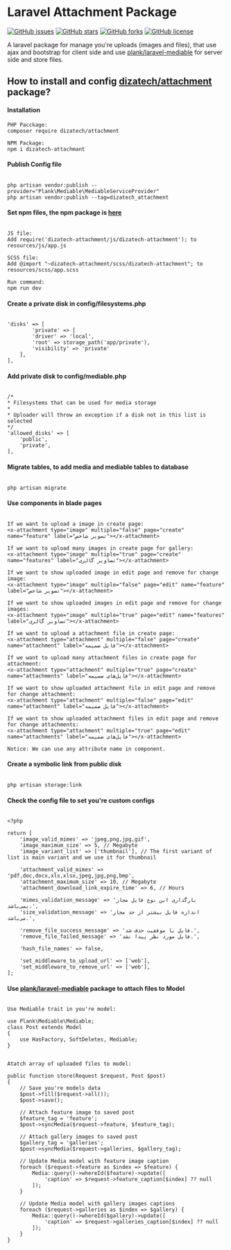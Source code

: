 # Laravel Attachment Package
[![GitHub issues](https://img.shields.io/github/issues/dizatech/attachment?style=flat-square)](https://github.com/dizatech/attachment/issues)
[![GitHub stars](https://img.shields.io/github/stars/dizatech/attachment?style=flat-square)](https://github.com/dizatech/attachment/stargazers)
[![GitHub forks](https://img.shields.io/github/forks/dizatech/attachment?style=flat-square)](https://github.com/dizatech/attachment/network)
[![GitHub license](https://img.shields.io/github/license/dizatech/attachment?style=flat-square)](https://github.com/dizatech/attachment/blob/master/LICENSE)

A laravel package for manage you're uploads (images and files), that use ajax and bootstrap for client side and use [plank/laravel-mediable](https://github.com/plank/laravel-mediable) for server side and store files.

## How to install and config [dizatech/attachment](https://github.com/dizatech/attachment) package?

#### Installation

```
PHP Pacckage:
composer require dizatech/attachment

NPM Package:
npm i dizatech-attachmant
```

#### Publish Config file

```

php artisan vendor:publish --provider="Plank\Mediable\MediableServiceProvider"
php artisan vendor:publish --tag=dizatech_attachment

```

#### Set npm files, the npm package is [here](https://www.npmjs.com/package/dizatech-attachment)

```

JS file:
Add require('dizatech-attachment/js/dizatech-attachment'); to resources/js/app.js

SCSS file:
Add @import "~dizatech-attachment/scss/dizatech-attachment"; to resources/scss/app.scss

Run command:
npm run dev

```

#### Create a private disk in config/filesystems.php

```

'disks' => [
        'private' => [
        'driver' => 'local',
        'root' => storage_path('app/private'),
        'visibility' => 'private'
    ],
],

```

#### Add private disk to config/mediable.php

```

/*
* Filesystems that can be used for media storage
*
* Uploader will throw an exception if a disk not in this list is selected
*/
'allowed_disks' => [
    'public',
    'private',
],

```

#### Migrate tables, to add media and mediable tables to database

```

php artisan migrate

```

#### Use components in blade pages

```

If we want to upload a image in create page:
<x-attachment type="image" multiple="false" page="create" name="feature" label="تصویر شاخص"></x-attachment>

If we want to upload many images in create page for gallery:
<x-attachment type="image" multiple="true" page="create" name="features" label="تصاویر گالری"></x-attachment>

If we want to show uploaded image in edit page and remove for change image:
<x-attachment type="image" multiple="false" page="edit" name="feature" label="تصویر شاخص"></x-attachment>

If we want to show uploaded images in edit page and remove for change images:
<x-attachment type="image" multiple="true" page="edit" name="features" label="تصاویر گالری"></x-attachment>

If we want to upload a attachment file in create page:
<x-attachment type="attachment" multiple="false" page="create" name="attachment" label="فایل ضمیمه"></x-attachment>

If we want to upload many attachment files in create page for attachment:
<x-attachment type="attachment" multiple="true" page="create" name="attachments" label="فایل‌های ضمیمه"></x-attachment>

If we want to show uploaded attachment file in edit page and remove for change attachment:
<x-attachment type="attachment" multiple="false" page="edit" name="attachment" label="فایل ضمیمه"></x-attachment>

If we want to show uploaded attachment files in edit page and remove for change attachments:
<x-attachment type="attachment" multiple="true" page="edit" name="attachments" label="فایل‌های ضمیمه"></x-attachment>

Notice: We can use any attribute name in component.

```

#### Create a symbolic link from public disk

```

php artisan storage:link

```

#### Check the config file to set you're custom configs

```

<?php

return [
    'image_valid_mimes' => 'jpeg,png,jpg,gif',
    'image_maximum_size' => 5, // Megabyte
    'image_variant_list' => ['thumbnail'], // The first variant of list is main variant and we use it for thumbnail

    'attachment_valid_mimes' => 'pdf,doc,docx,xls,xlsx,jpeg,jpg,png,bmp',
    'attachment_maximum_size' => 10, // Megabyte
    'attachment_download_link_expire_time' => 6, // Hours

    'mimes_validation_message' => 'بارگذاری این نوع فایل مجاز نمی‌باشد.',
    'size_validation_message' => 'اندازه فایل بیشتر از حد مجاز می‌باشد.',

    'remove_file_success_message' => 'فایل با موفقیت حذف شد.',
    'remove_file_failed_message' => 'فایل مورد نظر پیدا نشد.',

    'hash_file_names' => false,

    'set_middleware_to_upload_url' => ['web'],
    'set_middleware_to_remove_url' => ['web'],
];

```

#### Use [plank/laravel-mediable](https://github.com/plank/laravel-mediable) package to attach files to Model

```

Use Mediable trait in you're model:

use Plank\Mediable\Mediable;
class Post extends Model
{
    use HasFactory, SoftDeletes, Mediable;
}

```

```

Atatch array of uploaded files to model:

public function store(Request $request, Post $post)
{
    // Save you're models data
    $post->fill($request->all());
    $post->save();

    // Attach feature image to saved post
    $feature_tag = 'feature';
    $post->syncMedia($request->feature, $feature_tag);
        
    // Attach gallery images to saved post
    $gallery_tag = 'galleries';
    $post->syncMedia($request->galleries, $gallery_tag);

    // Update Media model with feature image caption
    foreach ($request->feature as $index => $feature) {
        Media::query()->whereId($feature)->update([
            'caption' => $request->feature_caption[$index] ?? null
        ]);
    }

    // Update Media model with gallery images captions
    foreach ($request->galleries as $index => $gallery) {
        Media::query()->whereId($gallery)->update([
            'caption' => $request->galleries_caption[$index] ?? null
        ]);
    }
}

```